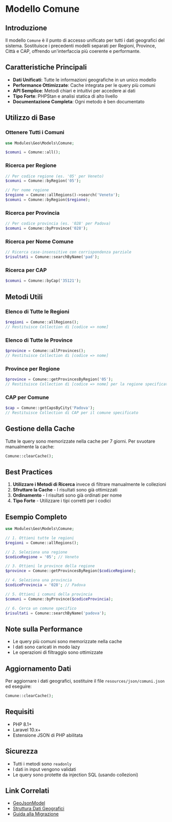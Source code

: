 # Modello Comune

## Introduzione

Il modello `Comune` è il punto di accesso unificato per tutti i dati geografici del sistema. Sostituisce i precedenti modelli separati per Regioni, Province, Città e CAP, offrendo un'interfaccia più coerente e performante.

## Caratteristiche Principali

- **Dati Unificati**: Tutte le informazioni geografiche in un unico modello
- **Performance Ottimizzate**: Cache integrata per le query più comuni
- **API Semplice**: Metodi chiari e intuitivi per accedere ai dati
- **Tipo Forte**: PHPStan e analisi statica di alto livello
- **Documentazione Completa**: Ogni metodo è ben documentato

## Utilizzo di Base

### Ottenere Tutti i Comuni

```php
use Modules\Geo\Models\Comune;

$comuni = Comune::all();
```

### Ricerca per Regione

```php
// Per codice regione (es. '05' per Veneto)
$comuni = Comune::byRegion('05');

// Per nome regione
$regione = Comune::allRegions()->search('Veneto');
$comuni = Comune::byRegion($regione);
```

### Ricerca per Provincia

```php
// Per codice provincia (es. '028' per Padova)
$comuni = Comune::byProvince('028');
```

### Ricerca per Nome Comune

```php
// Ricerca case-insensitive con corrispondenza parziale
$risultati = Comune::searchByName('pad');
```

### Ricerca per CAP

```php
$comuni = Comune::byCap('35121');
```

## Metodi Utili

### Elenco di Tutte le Regioni

```php
$regioni = Comune::allRegions();
// Restituisce Collection di [codice => nome]
```

### Elenco di Tutte le Province

```php
$province = Comune::allProvinces();
// Restituisce Collection di [codice => nome]
```

### Province per Regione

```php
$province = Comune::getProvincesByRegion('05');
// Restituisce Collection di [codice => nome] per la regione specificata
```

### CAP per Comune

```php
$cap = Comune::getCapsByCity('Padova');
// Restituisce Collection di CAP per il comune specificato
```

## Gestione della Cache

Tutte le query sono memorizzate nella cache per 7 giorni. Per svuotare manualmente la cache:

```php
Comune::clearCache();
```

## Best Practices

1. **Utilizzare i Metodi di Ricerca** invece di filtrare manualmente le collezioni
2. **Sfruttare la Cache** - I risultati sono già ottimizzati
3. **Ordinamento** - I risultati sono già ordinati per nome
4. **Tipo Forte** - Utilizzare i tipi corretti per i codici

## Esempio Completo

```php
use Modules\Geo\Models\Comune;

// 1. Ottieni tutte le regioni
$regioni = Comune::allRegions();

// 2. Seleziona una regione
$codiceRegione = '05'; // Veneto

// 3. Ottieni le province della regione
$province = Comune::getProvincesByRegion($codiceRegione);

// 4. Seleziona una provincia
$codiceProvincia = '028'; // Padova

// 5. Ottieni i comuni della provincia
$comuni = Comune::byProvince($codiceProvincia);

// 6. Cerca un comune specifico
$risultati = Comune::searchByName('padova');
```

## Note sulla Performance

- Le query più comuni sono memorizzate nella cache
- I dati sono caricati in modo lazy
- Le operazioni di filtraggio sono ottimizzate

## Aggiornamento Dati

Per aggiornare i dati geografici, sostituire il file `resources/json/comuni.json` ed eseguire:

```php
Comune::clearCache();
```

## Requisiti

- PHP 8.1+
- Laravel 10.x+
- Estensione JSON di PHP abilitata

## Sicurezza

- Tutti i metodi sono `readonly`
- I dati in input vengono validati
- Le query sono protette da injection SQL (usando collezioni)

## Link Correlati

- [GeoJsonModel](geo-json-model.md)
- [Struttura Dati Geografici](geo-entities.md)
- [Guida alla Migrazione](migration-guide.md)
